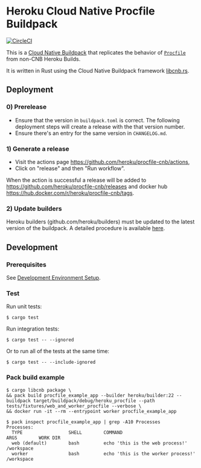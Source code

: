 # Heroku Cloud Native Procfile Buildpack

[![CircleCI](https://circleci.com/gh/heroku/procfile-cnb/tree/main.svg?style=svg)](https://circleci.com/gh/heroku/procfile-cnb/tree/main)

This is a [Cloud Native Buildpack](https://buildpacks.io/) that replicates the behavior of
[`Procfile`](https://devcenter.heroku.com/articles/procfile) from non-CNB Heroku Builds.

It is written in Rust using the Cloud Native Buildpack framework [libcnb.rs](https://github.com/heroku/libcnb.rs).

## Deployment

### 0) Prerelease

- Ensure that the version in `buildpack.toml` is correct. The following deployment steps will create a release with the that version number.
- Ensure there's an entry for the same version in `CHANGELOG.md`.

### 1) Generate a release

- Visit the actions page https://github.com/heroku/procfile-cnb/actions,
- Click on "release" and then "Run workflow".

When the action is successful a release will be added to https://github.com/heroku/procfile-cnb/releases and docker hub https://hub.docker.com/r/heroku/procfile-cnb/tags.

### 2) Update builders

Heroku builders (github.com/heroku/builders) must be updated to the latest
version of the buildpack. A detailed procedure is available [here](github.com/heroku/languages-team/blob/main/languages/cnb/deploy.md#update-builder-images).

## Development

### Prerequisites

See [Development Environment Setup](https://github.com/heroku/libcnb.rs#development-environment-setup).

### Test

Run unit tests:

```
$ cargo test
```

Run integration tests:

```
$ cargo test -- --ignored
```

Or to run all of the tests at the same time:

```
$ cargo test -- --include-ignored
```

### Pack build example

```
$ cargo libcnb package \
&& pack build procfile_example_app --builder heroku/builder:22 --buildpack target/buildpack/debug/heroku_procfile --path tests/fixtures/web_and_worker_procfile --verbose \
&& docker run -it --rm --entrypoint worker procfile_example_app
```

```
$ pack inspect procfile_example_app | grep -A10 Processes
Processes:
  TYPE                 SHELL        COMMAND                                   ARGS        WORK DIR
  web (default)        bash         echo 'this is the web process!'                       /workspace
  worker               bash         echo 'this is the worker process!'                    /workspace
```
